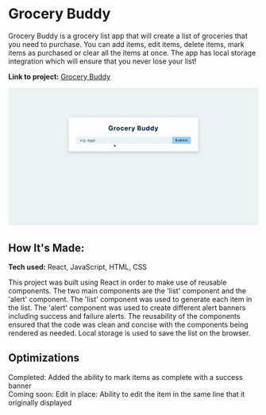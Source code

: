 # Grocery Buddy

Grocery Buddy is a grocery list app that will create a list of groceries that you need to purchase. You can add items, edit items, delete items, mark items as purchased or clear all the items at once. The app has local storage integration which will ensure that you never lose your list! 

**Link to project:** [Grocery Buddy](https://yourgrocerybuddy.netlify.app/)

<img src="https://github.com/brendondsouza/Grocery-buddy-react/blob/main/grocery-buddy.gif"  alt="gif of the app in action"/>

## How It's Made:

**Tech used:** React, JavaScript, HTML, CSS

This project was built using React in order to make use of reusable components. The two main components are the 'list' component and the 'alert' component. The 'list' component was used to generate each item in the list. The 'alert' component was used to create different alert banners including success and failure alerts. The reusability of the components ensured that the code was clean and concise with the components being rendered as needed. Local storage is used to save the list on the browser. 

## Optimizations

Completed: Added the ability to mark items as complete with a success banner\
Coming soon: Edit in place: Ability to edit the item in the same line that it originally displayed


